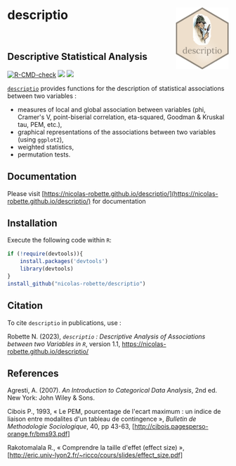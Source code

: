 # **descriptio** <img src="man/figures/descriptio.png" height=140px width=120px alt="" align="right" />

<br>

## Descriptive Statistical Analysis

<!-- badges: start -->
[![R-CMD-check](https://github.com/nicolas-robette/descriptio/actions/workflows/R-CMD-check.yaml/badge.svg)](https://github.com/nicolas-robette/descriptio/actions/workflows/R-CMD-check.yaml)
  [![](https://www.r-pkg.org/badges/version/descriptio?color=blue)](https://cran.r-project.org/package=descriptio)
  [![](http://cranlogs.r-pkg.org/badges/last-month/descriptio?color=orange)](https://cran.r-project.org/package=descriptio)
<!-- badges: end -->

[`descriptio`](https://nicolas-robette.github.io/descriptio/) provides functions for the description of statistical associations between two variables :

* measures of local and global association between variables (phi, Cramer's V, point-biserial correlation, eta-squared, Goodman & Kruskal tau, PEM, etc.),
* graphical representations of the associations between two variables (using `ggplot2`),
* weighted statistics,
* permutation tests.


## Documentation

Please visit [https://nicolas-robette.github.io/descriptio/](https://nicolas-robette.github.io/descriptio/) for documentation


## Installation

Execute the following code within `R`:

``` r
if (!require(devtools)){
    install.packages('devtools')
    library(devtools)
}
install_github("nicolas-robette/descriptio")
```


## Citation

To cite `descriptio` in publications, use :

Robette N. (2023), *`descriptio` : Descriptive Analysis of Associations between two Variables in `R`*, version 1.1, https://nicolas-robette.github.io/descriptio/


## References

Agresti, A. (2007). *An Introduction to Categorical Data Analysis*, 2nd ed. New York: John Wiley & Sons.

Cibois P., 1993, « Le PEM, pourcentage de l'ecart maximum : un indice de liaison entre modalites d'un tableau de contingence », *Bulletin de Methodologie Sociologique*, 40, pp 43-63, [http://cibois.pagesperso-orange.fr/bms93.pdf]

Rakotomalala R., « Comprendre la taille d'effet (effect size) », [http://eric.univ-lyon2.fr/~ricco/cours/slides/effect_size.pdf]
